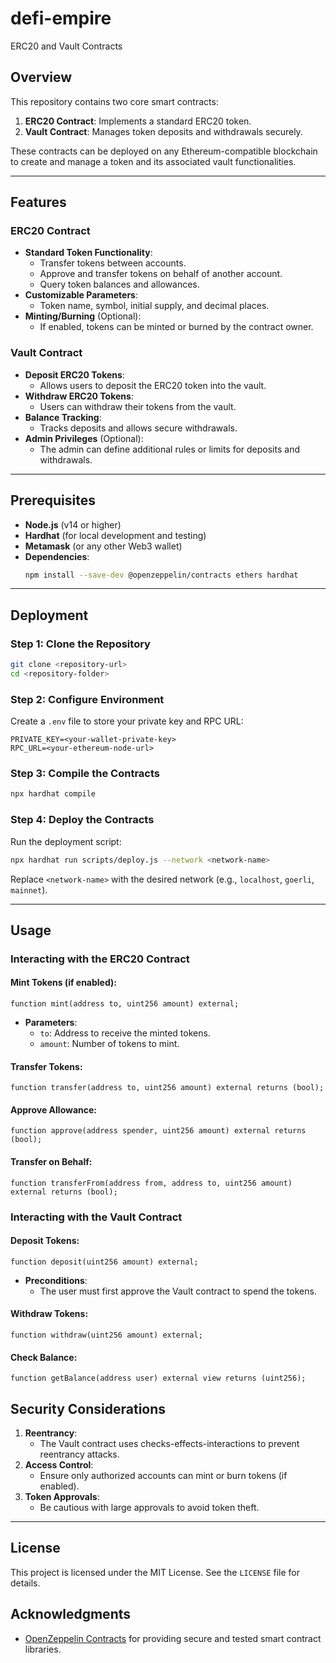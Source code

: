 # defi-empire
ERC20 and Vault Contracts

## Overview
This repository contains two core smart contracts:
1. **ERC20 Contract**: Implements a standard ERC20 token.
2. **Vault Contract**: Manages token deposits and withdrawals securely.

These contracts can be deployed on any Ethereum-compatible blockchain to create and manage a token and its associated vault functionalities.

---

## Features

### **ERC20 Contract**
- **Standard Token Functionality**:
  - Transfer tokens between accounts.
  - Approve and transfer tokens on behalf of another account.
  - Query token balances and allowances.
- **Customizable Parameters**:
  - Token name, symbol, initial supply, and decimal places.
- **Minting/Burning** (Optional):
  - If enabled, tokens can be minted or burned by the contract owner.

### **Vault Contract**
- **Deposit ERC20 Tokens**:
  - Allows users to deposit the ERC20 token into the vault.
- **Withdraw ERC20 Tokens**:
  - Users can withdraw their tokens from the vault.
- **Balance Tracking**:
  - Tracks deposits and allows secure withdrawals.
- **Admin Privileges** (Optional):
  - The admin can define additional rules or limits for deposits and withdrawals.

---

## Prerequisites

- **Node.js** (v14 or higher)
- **Hardhat** (for local development and testing)
- **Metamask** (or any other Web3 wallet)
- **Dependencies**:
  ```bash
  npm install --save-dev @openzeppelin/contracts ethers hardhat
  ```

---

## Deployment

### Step 1: Clone the Repository
```bash
git clone <repository-url>
cd <repository-folder>
```

### Step 2: Configure Environment

Create a `.env` file to store your private key and RPC URL:
```env
PRIVATE_KEY=<your-wallet-private-key>
RPC_URL=<your-ethereum-node-url>
```

### Step 3: Compile the Contracts
```bash
npx hardhat compile
```

### Step 4: Deploy the Contracts
Run the deployment script:
```bash
npx hardhat run scripts/deploy.js --network <network-name>
```
Replace `<network-name>` with the desired network (e.g., `localhost`, `goerli`, `mainnet`).

---

## Usage

### Interacting with the ERC20 Contract

#### Mint Tokens (if enabled):
```solidity
function mint(address to, uint256 amount) external;
```
- **Parameters**:
  - `to`: Address to receive the minted tokens.
  - `amount`: Number of tokens to mint.

#### Transfer Tokens:
```solidity
function transfer(address to, uint256 amount) external returns (bool);
```

#### Approve Allowance:
```solidity
function approve(address spender, uint256 amount) external returns (bool);
```

#### Transfer on Behalf:
```solidity
function transferFrom(address from, address to, uint256 amount) external returns (bool);
```

### Interacting with the Vault Contract

#### Deposit Tokens:
```solidity
function deposit(uint256 amount) external;
```
- **Preconditions**:
  - The user must first approve the Vault contract to spend the tokens.

#### Withdraw Tokens:
```solidity
function withdraw(uint256 amount) external;
```

#### Check Balance:
```solidity
function getBalance(address user) external view returns (uint256);
```

## Security Considerations

1. **Reentrancy**:
   - The Vault contract uses checks-effects-interactions to prevent reentrancy attacks.
2. **Access Control**:
   - Ensure only authorized accounts can mint or burn tokens (if enabled).
3. **Token Approvals**:
   - Be cautious with large approvals to avoid token theft.

---

## License
This project is licensed under the MIT License. See the `LICENSE` file for details.



## Acknowledgments
- [OpenZeppelin Contracts](https://github.com/OpenZeppelin/openzeppelin-contracts) for providing secure and tested smart contract libraries.
